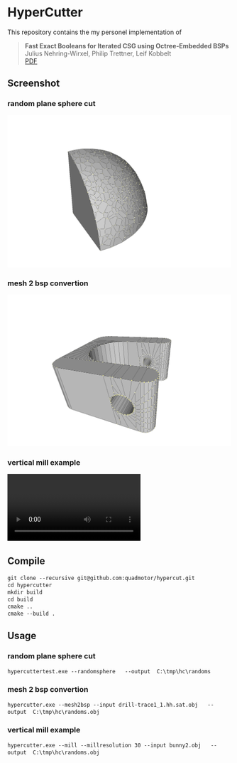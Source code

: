 # HyperCutter

This repository contains the my personel implementation of 

> **Fast Exact Booleans for Iterated CSG using Octree-Embedded BSPs**<br/>
> Julius Nehring-Wirxel, Philip Trettner, Leif Kobbelt <br/>
> [PDF](https://arxiv.org/pdf/2103.02486)

## Screenshot
### random plane sphere cut
![randomplanecut](screenshot/randomsphere00.png)
### mesh 2 bsp convertion
![mesh2bsp](screenshot/mesh2bsp00.png)
### vertical mill example

<video src="https://raw.githubusercontent.com/quadmotor/hypercut/main/screenshot/bunny.mp4"></video>

## Compile
```shell
git clone --recursive git@github.com:quadmotor/hypercut.git
cd hypercutter
mkdir build
cd build
cmake ..
cmake --build .
```

## Usage

### random plane sphere cut
```shell
hypercuttertest.exe --randomsphere   --output  C:\tmp\hc\randoms
```
### mesh 2 bsp convertion
```shell
hypercutter.exe --mesh2bsp --input drill-trace1_1.hh.sat.obj   --output  C:\tmp\hc\randoms.obj
```
### vertical mill example
```shell
hypercutter.exe --mill --millresolution 30 --input bunny2.obj   --output  C:\tmp\hc\randoms.obj
```

